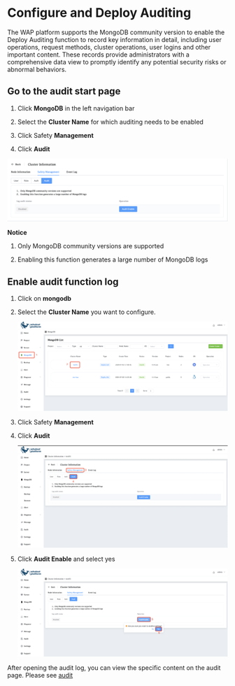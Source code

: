 # Configure and Deploy Auditing

The WAP platform supports the MongoDB community version to enable the Deploy Auditing function to record key information in detail, including user operations, request methods, cluster operations, user logins and other important content. These records provide administrators with a comprehensive data view to promptly identify any potential security risks or abnormal behaviors.

## Go to the audit start page

1. Click **MongoDB** in the left navigation bar

2. Select the **Cluster Name** for which auditing needs to be enabled

3. Click Safety **Management**

4. Click **Audit**

![ConfigureandDeployAuditing](../../../images/whaleal-platform/08-security/configureand-deploy-auditing.png)

**Notice**

1. Only MongoDB community versions are supported

2. Enabling this function generates a large number of MongoDB logs



## Enable audit function log

1. Click on **mongodb**

2. Select the **Cluster Name** you want to configure.

     ![05-ConfigureandDeployAuditing](../../../images/whaleal-platform/08-security/05-configureand-deploy-auditing.png)

3. Click Safety **Management**

4. Click **Audit**

     ![05-ConfigureandDeployAuditing1](../../../images/whaleal-platform/08-security/05-configureand-deploy-auditing1.png)

5. Click **Audit Enable** and select yes

     ![05-ConfigureandDeployAuditing2](../../../images/whaleal-platform/08-security/05-configureand-deploy-auditing2.png)



After opening the audit log, you can view the specific content on the audit page. Please see [audit](../../11-audit/01-audit-overview.md)
